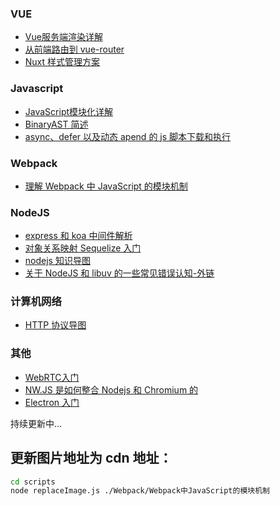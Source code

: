 ### VUE
- [Vue服务端渲染详解](https://github.com/zhijs/blog/tree/master/VUE/Vue服务端渲染)
- [从前端路由到 vue-router](https://github.com/zhijs/blog/tree/master/VUE/%E4%BB%8E%E5%89%8D%E7%AB%AF%E8%B7%AF%E7%94%B1%E5%88%B0%20vue-router)
- [Nuxt 样式管理方案](https://github.com/zhijs/blog/tree/master/VUE/Nuxt%20%E6%A0%B7%E5%BC%8F%E6%89%93%E5%8C%85%E6%9E%84%E5%BB%BA%E9%97%AE%E9%A2%98)  


### Javascript  
 - [JavaScript模块化详解](https://github.com/zhijs/blog/tree/master/Javascript/Javascript%E6%A8%A1%E5%9D%97%E5%8C%96%E8%AF%A6%E8%A7%A3)
  - [BinaryAST 简述](https://github.com/zhijs/blog/tree/master/Javascript/BinaryAST%20%E7%AE%80%E8%BF%B0)  
  - [async、defer 以及动态 apend 的 js 脚本下载和执行](https://github.com/zhijs/blog/tree/master/Javascript/Async%20defer%20and%20dynamic%20Script) 
  

### Webpack
- [理解 Webpack 中 JavaScript 的模块机制](https://github.com/zhijs/blog/tree/master/Webpack/Webpack%20%E4%B8%AD%20JavaScript%20%E7%9A%84%E6%A8%A1%E5%9D%97%E6%9C%BA%E5%88%B6)

### NodeJS
- [express 和 koa 中间件解析](https://github.com/zhijs/blog/blob/master/Node/express%20%E5%92%8C%20koa%20%E4%B8%AD%E9%97%B4%E4%BB%B6%E8%A7%A3%E6%9E%90/README.md)  
- [对象关系映射 Sequelize 入门](https://github.com/zhijs/blog/blob/master/Node/%E5%AF%B9%E8%B1%A1%E5%85%B3%E7%B3%BB%E6%98%A0%E5%B0%84%20Sequlize%20%E5%85%A5%E9%97%A8/README.md)  
- [nodejs 知识导图](./思维导图/images/nodejs.jpg)  
- [关于 NodeJS 和 libuv 的一些常见错误认知-外链](https://medium.com/the-node-js-collection/what-you-should-know-to-really-understand-the-node-js-event-loop-and-its-metrics-c4907b19da4c)  

### 计算机网络
- [HTTP 协议导图](./思维导图/images/计算机网络.jpg)
### 其他
- [WebRTC入门](https://github.com/zhijs/blog/tree/master/%E5%85%B6%E4%BB%96/webRTC%E5%85%A5%E9%97%A8)  
- [NW.JS 是如何整合 Nodejs 和 Chromium 的](https://livebook.manning.com/book/cross-platform-desktop-applications/chapter-6/23)  
- [Electron 入门](https://github.com/zhijs/blog/blob/master/%E5%85%B6%E4%BB%96/Electron%20%E5%85%A5%E9%97%A8/README.md)  


持续更新中...

## 更新图片地址为 cdn 地址：
```bash
cd scripts
node replaceImage.js ./Webpack/Webpack中JavaScript的模块机制
```